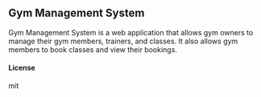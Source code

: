 ## Gym Management System

Gym Management System is a web application that allows gym owners to manage their gym members, trainers, and classes. It also allows gym members to book classes and view their bookings.

#### License

mit